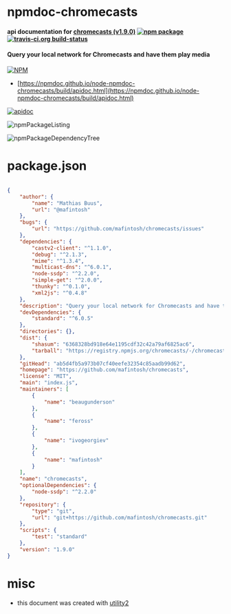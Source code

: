 # npmdoc-chromecasts

#### api documentation for  [chromecasts (v1.9.0)](https://github.com/mafintosh/chromecasts)  [![npm package](https://img.shields.io/npm/v/npmdoc-chromecasts.svg?style=flat-square)](https://www.npmjs.org/package/npmdoc-chromecasts) [![travis-ci.org build-status](https://api.travis-ci.org/npmdoc/node-npmdoc-chromecasts.svg)](https://travis-ci.org/npmdoc/node-npmdoc-chromecasts)

#### Query your local network for Chromecasts and have them play media

[![NPM](https://nodei.co/npm/chromecasts.png?downloads=true&downloadRank=true&stars=true)](https://www.npmjs.com/package/chromecasts)

- [https://npmdoc.github.io/node-npmdoc-chromecasts/build/apidoc.html](https://npmdoc.github.io/node-npmdoc-chromecasts/build/apidoc.html)

[![apidoc](https://npmdoc.github.io/node-npmdoc-chromecasts/build/screenCapture.buildCi.browser.%252Ftmp%252Fbuild%252Fapidoc.html.png)](https://npmdoc.github.io/node-npmdoc-chromecasts/build/apidoc.html)

![npmPackageListing](https://npmdoc.github.io/node-npmdoc-chromecasts/build/screenCapture.npmPackageListing.svg)

![npmPackageDependencyTree](https://npmdoc.github.io/node-npmdoc-chromecasts/build/screenCapture.npmPackageDependencyTree.svg)



# package.json

```json

{
    "author": {
        "name": "Mathias Buus",
        "url": "@mafintosh"
    },
    "bugs": {
        "url": "https://github.com/mafintosh/chromecasts/issues"
    },
    "dependencies": {
        "castv2-client": "^1.1.0",
        "debug": "^2.1.3",
        "mime": "^1.3.4",
        "multicast-dns": "^6.0.1",
        "node-ssdp": "^2.2.0",
        "simple-get": "^2.0.0",
        "thunky": "^0.1.0",
        "xml2js": "^0.4.8"
    },
    "description": "Query your local network for Chromecasts and have them play media",
    "devDependencies": {
        "standard": "^6.0.5"
    },
    "directories": {},
    "dist": {
        "shasum": "6368328bd918e64e1195cdf32c42a79af6825ac6",
        "tarball": "https://registry.npmjs.org/chromecasts/-/chromecasts-1.9.0.tgz"
    },
    "gitHead": "ab5d4fb5a973b07cf40eefe32354c85aadb99d62",
    "homepage": "https://github.com/mafintosh/chromecasts",
    "license": "MIT",
    "main": "index.js",
    "maintainers": [
        {
            "name": "beaugunderson"
        },
        {
            "name": "feross"
        },
        {
            "name": "ivogeorgiev"
        },
        {
            "name": "mafintosh"
        }
    ],
    "name": "chromecasts",
    "optionalDependencies": {
        "node-ssdp": "^2.2.0"
    },
    "repository": {
        "type": "git",
        "url": "git+https://github.com/mafintosh/chromecasts.git"
    },
    "scripts": {
        "test": "standard"
    },
    "version": "1.9.0"
}
```



# misc
- this document was created with [utility2](https://github.com/kaizhu256/node-utility2)
